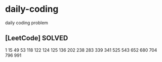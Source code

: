 # daily-coding
daily coding problem

## [LeetCode] SOLVED
1 15 49 53 118 122 124 125 136 202 238 283 339 341 525 543 652 680 704 796 991